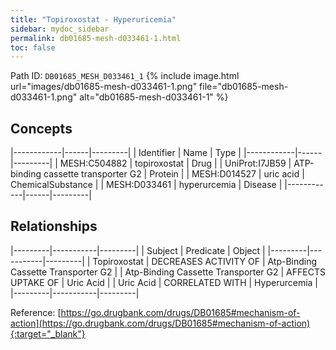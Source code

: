 ```yaml
---
title: "Topiroxostat - Hyperuricemia"
sidebar: mydoc_sidebar
permalink: db01685-mesh-d033461-1.html
toc: false 
---
```



Path ID: `DB01685_MESH_D033461_1`
{% include image.html url="images/db01685-mesh-d033461-1.png" file="db01685-mesh-d033461-1.png" alt="db01685-mesh-d033461-1" %}

## Concepts

|------------|------|---------|
| Identifier | Name | Type    |
|------------|------|---------|
| MESH:C504882 | topiroxostat | Drug |
| UniProt:I7JB59 | ATP-binding cassette transporter G2 | Protein |
| MESH:D014527 | uric acid | ChemicalSubstance |
| MESH:D033461 | hyperurcemia | Disease |
|------------|------|---------|

## Relationships

|---------|-----------|---------|
| Subject | Predicate | Object  |
|---------|-----------|---------|
| Topiroxostat | DECREASES ACTIVITY OF | Atp-Binding Cassette Transporter G2 |
| Atp-Binding Cassette Transporter G2 | AFFECTS UPTAKE OF | Uric Acid |
| Uric Acid | CORRELATED WITH | Hyperurcemia |
|---------|-----------|---------|

Reference: [https://go.drugbank.com/drugs/DB01685#mechanism-of-action](https://go.drugbank.com/drugs/DB01685#mechanism-of-action){:target="_blank"}